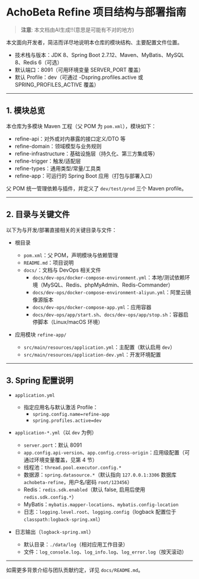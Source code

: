 # AchoBeta Refine 项目结构与部署指南

> **注意**: 本文档由AI生成!!(意思是可能有不对的地方)

本文面向开发者，简洁而详尽地说明本仓库的模块结构、主要配置文件位置。

- 技术栈与版本：JDK 8、Spring Boot 2.7.12、Maven、MyBatis、MySQL 8、Redis 6（可选）
- 默认端口：8091（可用环境变量 SERVER_PORT 覆盖）
- 默认 Profile：dev（可通过 -Dspring.profiles.active 或 SPRING_PROFILES_ACTIVE 覆盖）

---

## 1. 模块总览
本仓库为多模块 Maven 工程（父 POM 为 `pom.xml`），模块如下：

- refine-api：对外或对内暴露的接口定义/DTO 等
- refine-domain：领域模型与业务规则
- refine-infrastructure：基础设施层（持久化、第三方集成等）
- refine-trigger：触发/适配层
- refine-types：通用类型/常量/工具类
- refine-app：可运行的 Spring Boot 应用（打包与部署入口）

父 POM 统一管理依赖与插件，并定义了 `dev/test/prod` 三个 Maven profile。

---

## 2. 目录与关键文件
以下为与开发/部署直接相关的关键目录与文件：

- 根目录
  - `pom.xml`：父 POM，声明模块与依赖管理
  - `README.md`：项目说明
  - `docs/`：文档与 DevOps 相关文件
    - `docs/dev-ops/docker-compose-environment.yml`：本地/测试依赖环境（MySQL、Redis、phpMyAdmin、Redis-Commander）
    - `docs/dev-ops/docker-compose-environment-aliyun.yml`：阿里云镜像源版本
    - `docs/dev-ops/docker-compose-app.yml`：应用容器
    - `docs/dev-ops/app/start.sh`、`docs/dev-ops/app/stop.sh`：容器启停脚本（Linux/macOS 环境）

- 应用模块 `refine-app/`
  - `src/main/resources/application.yml`：主配置（默认启用 `dev`）
  - `src/main/resources/application-dev.yml`：开发环境配置

---

## 3. Spring 配置说明

- `application.yml`
  - 指定应用名与默认激活 Profile：
    - `spring.config.name=refine-app`
    - `spring.profiles.active=dev`

- `application-*.yml`（以 `dev` 为例）
  - `server.port`：默认 8091
  - `app.config.api-version`、`app.config.cross-origin`：应用级配置（可通过环境变量覆盖，见第 4 节）
  - 线程池：`thread.pool.executor.config.*`
  - 数据源：`spring.datasource.*`（默认指向 `127.0.0.1:3306` 数据库 `achobeta-refine`，用户名/密码 `root/123456`）
  - Redis：`redis.sdk.enabled`（默认 false, 启用后使用 `redis.sdk.config.*`）
  - MyBatis：`mybatis.mapper-locations`、`mybatis.config-location`
  - 日志：`logging.level.root`、`logging.config`（logback 配置位于 `classpath:logback-spring.xml`）

- 日志输出（`logback-spring.xml`）
  - 默认目录：`./data/log`（相对应用工作目录）
  - 文件：`log_console.log`、`log_info.log`、`log_error.log`（按天滚动）

---

如需更多背景介绍与团队贡献约定，详见 `docs/README.md`。
